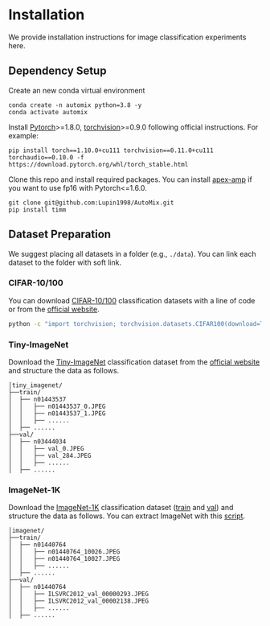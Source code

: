 # Installation

We provide installation instructions for image classification experiments here.

## Dependency Setup
Create an new conda virtual environment
```
conda create -n automix python=3.8 -y
conda activate automix
```

Install [Pytorch](https://pytorch.org/)>=1.8.0, [torchvision](https://pytorch.org/vision/stable/index.html)>=0.9.0 following official instructions. For example:
```
pip install torch==1.10.0+cu111 torchvision==0.11.0+cu111 torchaudio==0.10.0 -f https://download.pytorch.org/whl/torch_stable.html
```

Clone this repo and install required packages. You can install [apex-amp](https://github.com/NVIDIA/apex) if you want to use fp16 with Pytorch<=1.6.0.
```
git clone git@github.com:Lupin1998/AutoMix.git
pip install timm
```

## Dataset Preparation

We suggest placing all datasets in a folder (e.g., `./data`). You can link each dataset to the folder with soft link.

### CIFAR-10/100

You can download [CIFAR-10/100](http://www.cs.toronto.edu/~kriz/learning-features-2009-TR.pdf) classification datasets with a line of code or from the [official website](https://www.cs.toronto.edu/~kriz/cifar.html).

```bash
python -c "import torchvision; torchvision.datasets.CIFAR100(download=True, root='data/cifar100');"
```

### Tiny-ImageNet

Download the [Tiny-ImageNet](https://arxiv.org/abs/1707.08819) classification dataset from the [official website](http://image-net.org/download-images) and structure the data as follows.
```
│tiny_imagenet/
├──train/
│  ├── n01443537
│  │   ├── n01443537_0.JPEG
│  │   ├── n01443537_1.JPEG
│  │   ├── ......
│  ├── ......
├──val/
│  ├── n03444034
│  │   ├── val_0.JPEG
│  │   ├── val_284.JPEG
│  │   ├── ......
│  ├── ......
```

### ImageNet-1K

Download the [ImageNet-1K](http://image-net.org/) classification dataset ([train](https://image-net.org/data/ILSVRC/2012/ILSVRC2012_img_train.tar) and [val](https://image-net.org/data/ILSVRC/2012/ILSVRC2012_img_val.tar)) and structure the data as follows. You can extract ImageNet with this [script](https://gist.github.com/BIGBALLON/8a71d225eff18d88e469e6ea9b39cef4).
```
│imagenet/
├──train/
│  ├── n01440764
│  │   ├── n01440764_10026.JPEG
│  │   ├── n01440764_10027.JPEG
│  │   ├── ......
│  ├── ......
├──val/
│  ├── n01440764
│  │   ├── ILSVRC2012_val_00000293.JPEG
│  │   ├── ILSVRC2012_val_00002138.JPEG
│  │   ├── ......
│  ├── ......
```
